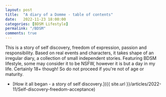```yaml
---
layout: post
title:  "A diary of a Domme - table of contents"
date:   2022-11-23 18:00:00
categories: [BDSM Lifestyle]
permalink: "/BDSM"
comments: true
---
```

This is a story of self discovery, freedom of expression, passion and responsibility. Based on real events and characters, it takes shape of an irregular diary, a collection of small independent stories. Featuring BDSM lifestyle, some may consider it to be NSFW, however it is but a day in my life. Certainly 18+ though! So do not proceed if you're not of age or maturity.

<!--more-->

<!-- ### Chapter one -->
* [How it all began - a story of self discovery.]({{ site.url }}/articles/2022-11/Self-discovery-freedom-acceptance)

